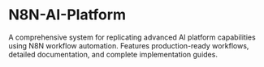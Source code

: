 # N8N-AI-Platform
A comprehensive system for replicating advanced AI platform capabilities using N8N workflow automation. Features production-ready workflows, detailed documentation, and complete implementation guides.
